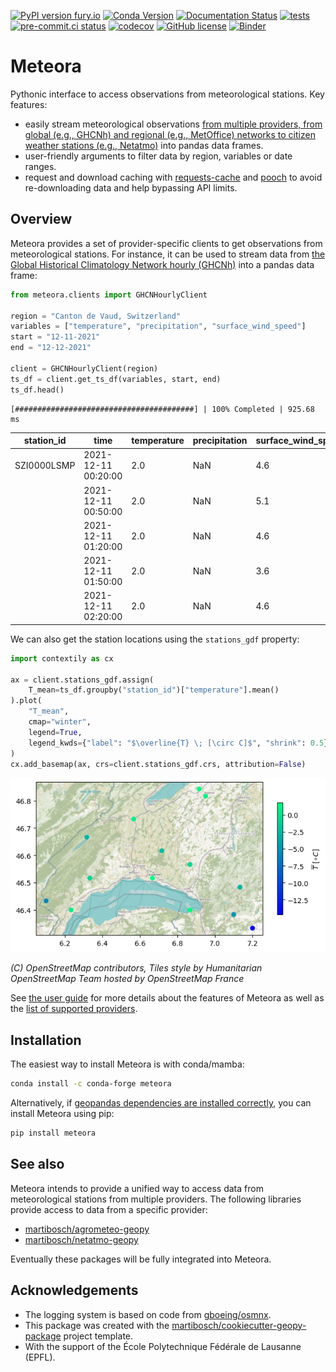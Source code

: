 [![PyPI version fury.io](https://badge.fury.io/py/meteora.svg)](https://pypi.python.org/pypi/meteora)
[![Conda Version](https://img.shields.io/conda/vn/conda-forge/meteora.svg)](https://anaconda.org/conda-forge/meteora)
[![Documentation Status](https://readthedocs.org/projects/meteora/badge/?version=latest)](https://meteora.readthedocs.io/en/latest/?badge=latest)
[![tests](https://github.com/martibosch/meteora/actions/workflows/tests.yml/badge.svg)](https://github.com/martibosch/meteora/blob/main/.github/workflows/tests.yml)
[![pre-commit.ci status](https://results.pre-commit.ci/badge/github/martibosch/meteora/main.svg)](https://results.pre-commit.ci/latest/github/martibosch/meteora/main)
[![codecov](https://codecov.io/gh/martibosch/meteora/graph/badge.svg?token=smWkIfB7mM)](https://codecov.io/gh/martibosch/meteora)
[![GitHub license](https://img.shields.io/github/license/martibosch/meteora.svg)](https://github.com/martibosch/meteora/blob/main/LICENSE)
[![Binder](https://mybinder.org/badge_logo.svg)](https://mybinder.org/v2/gh/martibosch/meteora/HEAD?labpath=docs%2Fuser-guide%2Fasos-example.ipynb)

# Meteora

Pythonic interface to access observations from meteorological stations. Key features:

- easily stream meteorological observations [from multiple providers, from global (e.g., GHCNh) and regional (e.g., MetOffice) networks to citizen weather stations (e.g., Netatmo)](https://meteora.readthedocs.io/en/latest/supported-providers.html) into pandas data frames.
- user-friendly arguments to filter data by region, variables or date ranges.
- request and download caching with [requests-cache](https://github.com/requests-cache/requests-cache) and [pooch](https://github.com/fatiando/pooch) to avoid re-downloading data and help bypassing API limits.

## Overview

Meteora provides a set of provider-specific clients to get observations from meteorological stations. For instance, it can be used to stream data from [the Global Historical Climatology Network hourly (GHCNh)](https://www.ncei.noaa.gov/products/global-historical-climatology-network-hourly) into a pandas data frame:

```python
from meteora.clients import GHCNHourlyClient

region = "Canton de Vaud, Switzerland"
variables = ["temperature", "precipitation", "surface_wind_speed"]
start = "12-11-2021"
end = "12-12-2021"

client = GHCNHourlyClient(region)
ts_df = client.get_ts_df(variables, start, end)
ts_df.head()
```

```
[########################################] | 100% Completed | 925.68 ms
```

| station_id  | time                | temperature | precipitation | surface_wind_speed |
| ----------- | ------------------- | ----------- | ------------- | ------------------ |
| SZI0000LSMP | 2021-12-11 00:20:00 | 2.0         | NaN           | 4.6                |
|             | 2021-12-11 00:50:00 | 2.0         | NaN           | 5.1                |
|             | 2021-12-11 01:20:00 | 2.0         | NaN           | 4.6                |
|             | 2021-12-11 01:50:00 | 2.0         | NaN           | 3.6                |
|             | 2021-12-11 02:20:00 | 2.0         | NaN           | 4.6                |

We can also get the station locations using the `stations_gdf` property:

```python
import contextily as cx

ax = client.stations_gdf.assign(
    T_mean=ts_df.groupby("station_id")["temperature"].mean()
).plot(
    "T_mean",
    cmap="winter",
    legend=True,
    legend_kwds={"label": "$\overline{T} \; [\circ C]$", "shrink": 0.5},
)
cx.add_basemap(ax, crs=client.stations_gdf.crs, attribution=False)
```

![vaud-stations-t-mean](https://github.com/martibosch/meteora/raw/main/docs/figures/vaud-stations-t-mean.png)

*(C) OpenStreetMap contributors, Tiles style by Humanitarian OpenStreetMap Team hosted by OpenStreetMap France*

See [the user guide](https://meteora.readthedocs.io/en/latest/user-guide.html) for more details about the features of Meteora as well as the [list of supported providers](https://meteora.readthedocs.io/en/latest/supported-providers.html).

## Installation

The easiest way to install Meteora is with conda/mamba:

```bash
conda install -c conda-forge meteora
```

Alternatively, if [geopandas dependencies are installed correctly](https://geopandas.org/en/latest/getting_started/install.html), you can install Meteora using pip:

```bash
pip install meteora
```

## See also

Meteora intends to provide a unified way to access data from meteorological stations from multiple providers. The following libraries provide access to data from a specific provider:

- [martibosch/agrometeo-geopy](https://github.com/martibosch/agrometeo-geopy)
- [martibosch/netatmo-geopy](https://github.com/martibosch/netatmo-geopy)

Eventually these packages will be fully integrated into Meteora.

## Acknowledgements

- The logging system is based on code from [gboeing/osmnx](https://github.com/gboeing/osmnx).
- This package was created with the [martibosch/cookiecutter-geopy-package](https://github.com/martibosch/cookiecutter-geopy-package) project template.
- With the support of the École Polytechnique Fédérale de Lausanne (EPFL).
